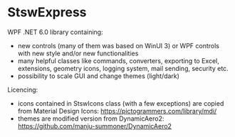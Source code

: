 # StswExpress
WPF .NET 6.0 library containing:
- new controls (many of them was based on WinUI 3) or WPF controls with new style and/or new functionalities
- many helpful classes like commands, converters, exporting to Excel, extensions, geometry icons, logging system, mail sending, security etc.
- possibility to scale GUI and change themes (light/dark)

Licencing:
- icons contained in StswIcons class (with a few exceptions) are copied from Material Design Icons: https://pictogrammers.com/library/mdi/
- themes are modified version from DynamicAero2: https://github.com/manju-summoner/DynamicAero2
